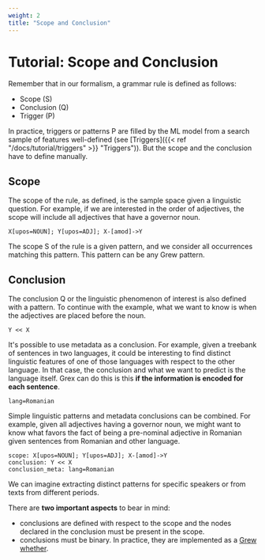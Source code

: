 ```yaml
---
weight: 2
title: "Scope and Conclusion"
---
```


# Tutorial: Scope and Conclusion

Remember that in our formalism, a grammar rule is defined as follows:

- Scope (S)
- Conclusion (Q)
- Trigger (P)

In practice, triggers or patterns P are filled by the ML model from a search sample of features well-defined (see 
[Triggers]({{< ref "/docs/tutorial/triggers" >}} "Triggers")). But the scope and the conclusion have to define manually.

## Scope

The scope of the rule, as defined, is the sample space given a linguistic question. For example, if we are interested in the order of adjectives, the scope will include all adjectives that have a governor noun.


```grew
X[upos=NOUN]; Y[upos=ADJ]; X-[amod]->Y
```

The scope S of the rule is a given pattern, and we consider all occurrences matching this pattern. This pattern can be any Grew pattern.

## Conclusion

The conclusion Q or the linguistic phenomenon of interest is also defined with a pattern. To continue with the example, what we want to know is when the adjectives are placed before the noun. 

```grew
Y << X
```
It's possible to use metadata as a conclusion. For example, given a treebank of sentences in two languages, it could be interesting to find distinct linguistic features of one of those languages with respect to the other language. In that case, the conclusion and what we want to predict is the language itself. Grex can do this is this **if the information is encoded for each sentence**. 

```
lang=Romanian
```

Simple linguistic patterns and metadata conclusions can be combined. For example, given all adjectives having a governor noun, we might want to know what favors the fact of being a pre-nominal adjective in Romanian given sentences from Romanian and other language.


```grew
scope: X[upos=NOUN]; Y[upos=ADJ]; X-[amod]->Y
conclusion: Y << X
conclusion_meta: lang=Romanian
```

We can imagine extracting distinct patterns for specific speakers or from texts from different periods.

There are **two important aspects** to bear in mind:

- conclusions are defined with respect to the scope and the nodes declared in the conclusion must be present in the scope.
- conclusions must be binary. In practice, they are implemented as a [Grew whether](https://grew.fr/doc/clustering/).